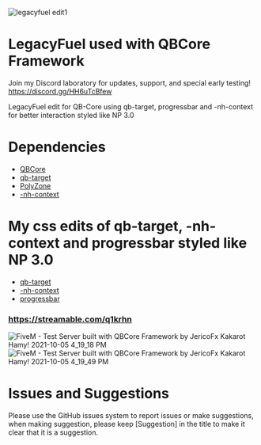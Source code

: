 ![legacyfuel edit1](https://user-images.githubusercontent.com/91661118/136115181-806f46ad-55c9-4911-8c72-86e6679c1f68.png)

# LegacyFuel used with QBCore Framework
Join my Discord laboratory for updates, support, and special early testing!
<br>
https://discord.gg/HH6uTcBfew

LegacyFuel edit for QB-Core using qb-target, progressbar and -nh-context for better interaction styled like NP 3.0

# Dependencies
* [QBCore](https://github.com/qbcore-framework/qb-core)
* [qb-target](https://github.com/loljoshie/qb-target)
* [PolyZone](https://github.com/mkafrin/PolyZone)
* [-nh-context](https://github.com/Aveeux/-nh-context)

# My css edits of qb-target, -nh-context and progressbar styled like NP 3.0
* [qb-target](https://github.com/loljoshie/qb-target)
* [-nh-context](https://github.com/loljoshie/-nh-context)
* [progressbar](https://github.com/loljoshie/progressbar)

### https://streamable.com/q1krhn
![FiveM - Test Server built with QBCore Framework by JericoFx   Kakarot   Hamy! 2021-10-05 4_19_18 PM](https://user-images.githubusercontent.com/91661118/136115306-30adb97f-d45d-4990-a25f-64b0541b4ea8.png)
![FiveM - Test Server built with QBCore Framework by JericoFx   Kakarot   Hamy! 2021-10-05 4_19_49 PM](https://user-images.githubusercontent.com/91661118/136115311-70b554bd-e228-400d-895e-041dcc98f0b1.png)

# Issues and Suggestions
Please use the GitHub issues system to report issues or make suggestions, when making suggestion, please keep [Suggestion] in the title to make it clear that it is a suggestion.
